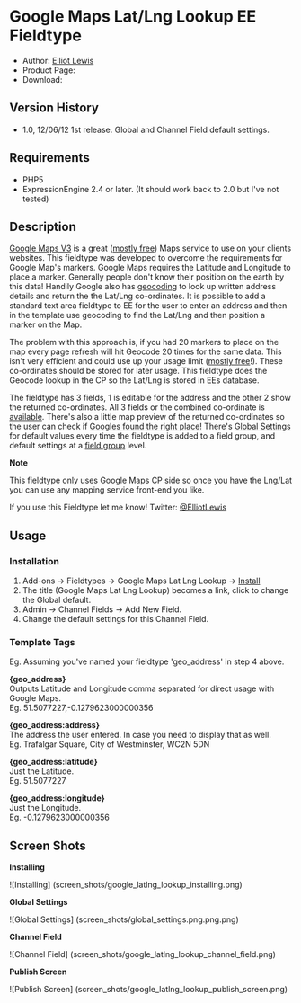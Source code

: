 Google Maps Lat/Lng Lookup EE Fieldtype
==================================

* Author: [Elliot Lewis](http://notwothesame.com)
* Product Page:
* Download: 


Version History
---------------

- 1.0, 12/06/12
  1st release. Global and Channel Field default settings.


Requirements
------------

 * PHP5
 * ExpressionEngine 2.4 or later. (It should work back to 2.0 but I've not tested)


Description
-----------

[Google Maps V3] is a great ([mostly free]) Maps service to use on your clients websites.
This fieldtype was developed to overcome the requirements for Google Map's markers.
Google Maps requires the Latitude and Longitude to place a marker. Generally people don't know their position on the earth by this data!
Handily Google also has [geocoding] to look up written address details and return the the Lat/Lng co-ordinates.
It is possible to add a standard text area fieldtype to EE for the user to enter an address and then in the template use geocoding to find the Lat/Lng and then position a marker on the Map.

The problem with this approach is, if you had 20 markers to place on the map every page refresh will hit Geocode 20 times for the same data. This isn't very efficient and could use up your usage limit ([mostly free]!). These co-ordinates should be stored for later usage. This fieldtype does the Geocode lookup in the CP so the Lat/Lng is stored in EEs database.

The fieldtype has 3 fields, 1 is editable for the address and the other 2 show the returned co-ordinates. All 3 fields or the combined co-ordinate is [available](#templatetags).
There's also a little map preview of the returned co-ordinates so the user can check if [Googles found the right place!](publish_screen)
There's [Global Settings](global_settings) for default values every time the fieldtype is added to a field group, and default settings at a [field group](channel_field) level.

**Note**

This fieldtype only uses Google Maps CP side so once you have the Lng/Lat you can use any mapping service front-end you like.

If you use this Fieldtype let me know! Twitter: [@ElliotLewis](http://www.twitter.com/elliotlewis)


Usage
-----

### Installation ###
1. Add-ons -> Fieldtypes -> Google Maps Lat Lng Lookup -> [Install](#Installing)
2. The title (Google Maps Lat Lng Lookup) becomes a link, click to change the Global default.
3. Admin -> Channel Fields -> Add New Field.
4. Change the default settings for this Channel Field.

### Template Tags ###
Eg. Assuming you've named your fieldtype 'geo_address' in step 4 above.

**{geo_address}**  
Outputs Latitude and Longitude comma separated for direct usage with Google Maps.  
Eg. 51.5077227,-0.1279623000000356

**{geo_address:address}**  
The address the user entered. In case you need to display that as well.  
Eg. Trafalgar Square, City of Westminster, WC2N 5DN

**{geo_address:latitude}**  
Just the Latitude.  
Eg. 51.5077227

**{geo_address:longitude}**  
Just the Longitude.  
Eg. -0.1279623000000356


Screen Shots
------------

<a id="installation">**Installing**</a>

![Installing] (screen_shots/google_latlng_lookup_installing.png)

<a id="global_settings">**Global Settings**</a>

![Global Settings] (screen_shots/global_settings.png.png.png)

<a id="channel_field">**Channel Field**</a>

![Channel Field] (screen_shots/google_latlng_lookup_channel_field.png)

<a id="publish_screen">**Publish Screen**</a>

![Publish Screen] (screen_shots/google_latlng_lookup_publish_screen.png)


[Google Maps V3]: (https://developers.google.com/maps/documentation/javascript/)
[mostly free]: (https://developers.google.com/maps/documentation/javascript/usage#usage_limits)
[geocoding]: https://developers.google.com/maps/documentation/javascript/geocoding